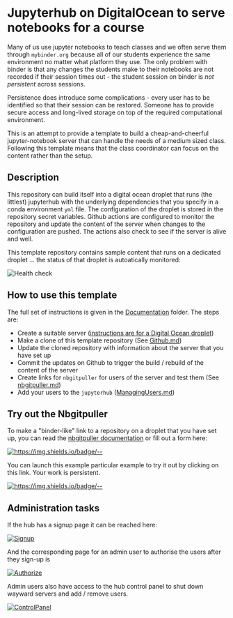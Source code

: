 # Jupyterhub on DigitalOcean to serve notebooks for a course

Many of us use jupyter notebooks to teach classes and we often serve them through `mybinder.org` because all of our students experience the same environment no matter what platform they use. The only problem with binder is that any changes the students make to their notebooks are not recorded if their session times out - the student session on binder is *not persistent* across sessions. 

Persistence does introduce some complications - every user has to be identified so that their session can be restored. Someone has to provide secure access and long-lived storage on top of the required computational environment.   

This is an attempt to provide a template to build a cheap-and-cheerful jupyter-notebook server that can handle the needs of a medium sized class. Following this template means that the class coordinator can focus on the content rather than the setup. 

## Description

This repository can build itself into a digital ocean droplet that runs (the littlest) jupyterhub with the underlying dependencies that you specify in a conda environment `yml` file. The configuration of the droplet
is stored in the repository secret variables. Github actions are configured to monitor the repository and update
the content of the server when changes to the configuration are pushed. The actions also check to see if the server
is alive and well. 

This template repository contains sample content that runs on a dedicated droplet ... the status of that droplet
is autoatically monitored:
 
![Health check](https://github.com/ANU-RSES-Education/droplet-template/workflows/Health%20check/badge.svg)


## How to use this template

The full set of instructions is given in the [Documentation](Documentation) folder. The steps are:

  - Create a suitable server ([instructions are for a Digital Ocean droplet](Documentation/DigitalOcean.md))
  - Make a clone of this template repository (See [Github.md](Documentation/Github.md))
  - Update the cloned repository with information about the server that you have set up
  - Commit the updates on Github to trigger the build / rebuild of the content of the server
  - Create links for `nbgitpuller` for users of the server and test them (See [nbgitpuller.md](Documentation/nbgitpuller.md )) 
  - Add your users to the `jupyterhub` ([ManagingUsers.md](Documentation/ManagingUsers.md))


## Try out the Nbgitpuller

To make a "binder-like" link to a repository on a droplet that you have set up, you can read the [nbgitpuller documentation](https://jupyterhub.github.io/nbgitpuller/link.html) or fill out a form here:

[![https://img.shields.io/badge/<LABEL>-<MESSAGE>-<COLOR>](https://img.shields.io/badge/Admin-LinkMaker-Red)](https://jupyterhub.github.io/nbgitpuller/link.html?hub=http://128.199.153.60&repo=https://github.com/ANU-RSES-Education/droplet-template)

You can launch this example particular example to try it out by clicking on this link. Your work is persistent. 

[![https://img.shields.io/badge/<LABEL>-<MESSAGE>-<COLOR>](https://img.shields.io/badge/Launch-Demo-blue)](http://128.199.153.60/hub/user-redirect/git-pull?repo=https%3A%2F%2Fgithub.com%2FANU-RSES-Education%2Fdroplet-template&urlpath=tree%2Fdroplet-template%2FStartHere.ipynb&branch=master)
    
## Administration tasks
    
If the hub has a signup page it can be reached here:
    
[![Signup](https://img.shields.io/badge/User-Signup-blue)](http://128.199.153.60/hub/signup)

And the corresponding page for an admin user to authorise the users after they sign-up is
    
[![Authorize](https://img.shields.io/badge/Admin-Authorize-Red)](http://128.199.153.60/hub/authorize)
   
Admin users also have access to the hub control panel to shut down wayward servers and add / remove users. 
    
[![ControlPanel](https://img.shields.io/badge/Admin-HubControlPanel-Red)](http://128.199.153.60/hub/admin)
    
    


